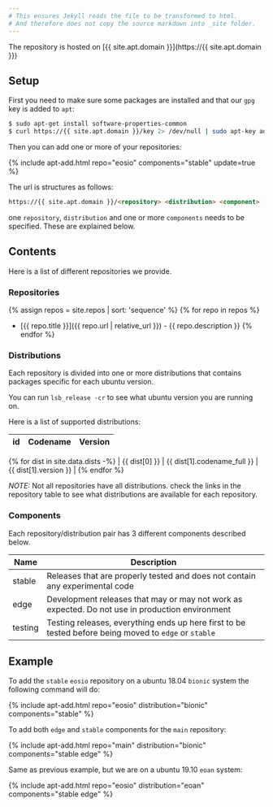 ```yaml
---
# This ensures Jekyll reads the file to be transformed to html.
# And therefore does not copy the source markdown into _site folder.
---
```


The repository is hosted on [{{ site.apt.domain }}](https://{{ site.apt.domain }})

## Setup

First you need to make sure some packages are installed and that our `gpg` key is added to `apt`:

```bash
$ sudo apt-get install software-properties-common
$ curl https://{{ site.apt.domain }}/key 2> /dev/null | sudo apt-key add -
```

Then you can add one or more of your repositories:

{% include apt-add.html repo="eosio" components="stable" update=true %}

The url is structures as follows:

```html
https://{{ site.apt.domain }}/<repository> <distribution> <component> [ <component1> ] [ <componentN> ]
```

one `repository`, `distribution` and one or more `components` needs to be specified. These are explained below.


## Contents

Here is a list of different repositories we provide.

### Repositories

{% assign repos = site.repos | sort: 'sequence' %}
{% for repo in repos %}
* [{{ repo.title }}]({{ repo.url | relative_url }}) - {{ repo.description }}
{% endfor %}

### Distributions

Each repository is divided into one or more distributions that contains packages specific for each ubuntu version.

You can run `lsb_release -cr` to see what ubuntu version you are running on.

Here is a list of supported distributions:

| id      | Codename   | Version   |
| :------ | :--------- | :-------- |
{% for dist in site.data.dists -%}
| {{ dist[0] }} | {{ dist[1].codename_full }} | {{ dist[1].version }} |
{% endfor %}

*NOTE:* Not all repositories have all distributions. check the links in the
repository table to see what distributions are available for each repository.

### Components

Each repository/distribution pair has 3 different components described below.

| Name    | Description                                                                                                |
| ------- | ---------------------------------------------------------------------------------------------------------- |
| stable  | Releases that are properly tested and does not contain any experimental code                               |
| edge    | Development releases that may or may not work as expected. Do not use in production environment            |
| testing | Testing releases, everything ends up here first to be tested before being moved to `edge` or `stable` |

## Example

To add the `stable` `eosio` repository on a ubuntu 18.04 `bionic` system the following command will do:

{% include apt-add.html repo="eosio" distribution="bionic" components="stable" %}

To add both `edge` and `stable` components for the `main` repository:

{% include apt-add.html repo="main" distribution="bionic" components="stable edge" %}

Same as previous example, but we are on a ubuntu 19.10 `eoan` system:

{% include apt-add.html repo="eosio" distribution="eoan" components="stable edge" %}
